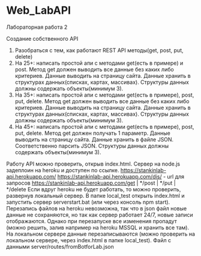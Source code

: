 # Web_LabAPI
Лабораторная работа 2

Создание собственного API

1. Разобраться с тем, как работают REST API методы(get, post, put, delete)
2. На 25+: написать простой апи с методами get(есть в примере) и post. Метод get должен выводить все данные без каких либо критериев. Данные выводить на страницу сайта. Данные хранить в структурах данных(списках, картах, массивах). Структуры данных должны содержать объекты(минимум 3).
3. На 35+: написать простой апи с методами get(есть в примере), post, put, delete. Метод get должен выводить все данные без каких либо критериев. Данные выводить на страницу сайта. Данные хранить в структурах данных(списках, картах, массивах). Структуры данных должны содержать объекты(минимум 3).
4. На 45+: написать простой апи с методами get(есть в примере), post, put, delete. Метод get должен получать 1 параметр. Данные выводить на страницу сайта. Данные хранить в файле JSON. Соответственно парсить JSON. Структуры данных должны содержать объекты(минимум 3).

Работу API можно проверить, открыв index.html.
Сервер на node.js задеплоин на heroku и доступен по ссылке.
https://stankinlab-api.herokuapp.com/
https://stankinlab-api.herokuapp.com/dis/ - url для запросов
https://stankinlab-api.herokuapp.com/get | */post | */put | */delete
Если вдруг heroku не будет работать, то можно проверить, развернув локальный сервер. В папке local_test открыть index.html и запустить сервер serverstart.bat (или через консоль npm start).
Перезапись файлов на heroku невозможна, так что в json файл новые данные не сохраняются, но так как сервер работает 24/7, новые записи отображаются.
Однако при перезапуске все изменения пропадут (можно решить, залив например на heroku MSSQL и хранить все там).
На локальном сервере данные перезаписываются (можно проверить на локальном сервере, через index.html в папке local_test).
Файл с данными server/routes/fromBotforLab.json
